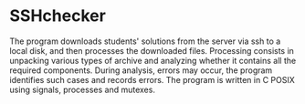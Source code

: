 # SSHchecker

The program downloads students' solutions from the server via ssh to a local disk, and then processes the downloaded files. Processing consists in unpacking various types of archive and analyzing whether it contains all the required components. During analysis, errors may occur, the program identifies such cases and records errors. The program is written in C POSIX using signals, processes and mutexes.
